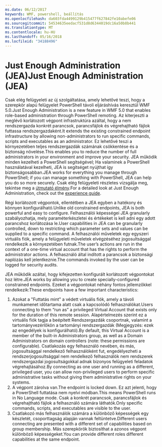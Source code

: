 ```yaml
---
ms.date: 06/12/2017
keywords: WMF, powershell, beállítás
ms.openlocfilehash: da603fda4499129b415477f627842fe10abefe06
ms.sourcegitcommit: 54534635eedacf531d8d6344019dc16a50b8b441
ms.translationtype: MT
ms.contentlocale: hu-HU
ms.lasthandoff: 05/16/2018
ms.locfileid: "34188496"
---
```

# <a name="just-enough-administration-jea"></a><span data-ttu-id="bd445-102">Just Enough Administration (JEA)</span><span class="sxs-lookup"><span data-stu-id="bd445-102">Just Enough Administration (JEA)</span></span>
<span data-ttu-id="bd445-103">Csak elég felügyeleti az új szolgáltatása, amely lehetővé teszi, hogy a szerepkör alapú felügyelet PowerShell távoli eljáráshívás keresztül WMF 5.0.</span><span class="sxs-lookup"><span data-stu-id="bd445-103">Just Enough Administration is a new feature in WMF 5.0 that enables role-based administration through PowerShell remoting.</span></span>  <span data-ttu-id="bd445-104">Az kiterjeszti a meglévő korlátozott végpont infrastruktúra azáltal, hogy a nem rendszergazda konkrét parancsok, parancsfájlok és végrehajtható fájlok futtassa rendszergazdaként.</span><span class="sxs-lookup"><span data-stu-id="bd445-104">It extends the existing constrained endpoint infrastructure by allowing non-administrators to run specific commands, scripts and executables as an administrator.</span></span>  <span data-ttu-id="bd445-105">Ez lehetővé teszi a környezetében teljes rendszergazdák számának csökkentése és a biztonság növelése.</span><span class="sxs-lookup"><span data-stu-id="bd445-105">This enables you to reduce the number of full administrators in your environment and improve your security.</span></span>  <span data-ttu-id="bd445-106">JEA működik minden kezelheti a PowerShell segítségével; Ha valaminek a PowerShell használatával kezelheti, JEA is segítséget nyújthat így biztonságosabban.</span><span class="sxs-lookup"><span data-stu-id="bd445-106">JEA works for everything you manage through PowerShell; if you can manage something with PowerShell, JEA can help you do so more securely.</span></span>  <span data-ttu-id="bd445-107">Csak elég felügyeleti részletes vizsgálja meg, tekintse meg a [útmutató élmény](http://aka.ms/JEA).</span><span class="sxs-lookup"><span data-stu-id="bd445-107">For a detailed look at Just Enough Administration, check out the [experience guide](http://aka.ms/JEA).</span></span>

<span data-ttu-id="bd445-108">Régi korlátozott végpontok, ellentétben a JEA egyben a hatékony és könnyen konfigurálható.</span><span class="sxs-lookup"><span data-stu-id="bd445-108">Unlike old constrained endpoints, JEA is both powerful and easy to configure.</span></span>  <span data-ttu-id="bd445-109">Felhasználói képességei JEA granularly szabályozhatja, mely paraméterkészletei és értékeket is kell adni egy adott parancshoz korlátozása le.</span><span class="sxs-lookup"><span data-stu-id="bd445-109">User capabilities in JEA can be granularly controlled, down to restricting which parameter sets and values can be supplied to a specific command.</span></span> <span data-ttu-id="bd445-110">A felhasználói műveletek egy egyszeri virtuális fiók, amely a felügyeleti műveletek elvégzéséhez jogosultsággal rendelkezik a környezetében futnak.</span><span class="sxs-lookup"><span data-stu-id="bd445-110">The user’s actions are run in the context of a one-time virtual account that has the rights to perform the administrator actions.</span></span>  <span data-ttu-id="bd445-111">A felhasználó által indított a parancsok a biztonsági naplózás kell jelentkeznie.</span><span class="sxs-lookup"><span data-stu-id="bd445-111">The commands invoked by the user can be logged for security audits.</span></span>

<span data-ttu-id="bd445-112">JEA működik azáltal, hogy kifejezetten konfigurált korlátozott végpontokat hoz létre.</span><span class="sxs-lookup"><span data-stu-id="bd445-112">JEA works by allowing you to create specially-configured constrained endpoints.</span></span>  <span data-ttu-id="bd445-113">Ezeket a végpontokat néhány fontos jellemzőkkel rendelkezik:</span><span class="sxs-lookup"><span data-stu-id="bd445-113">These endpoints have a few important characteristics:</span></span>

1. <span data-ttu-id="bd445-114">Azokat a "Futtatás mint" a védett virtuális fiók, amely a távoli munkamenet időtartama alatt csak a kapcsolódó felhasználókat.</span><span class="sxs-lookup"><span data-stu-id="bd445-114">Users connecting to them “run as” a privileged Virtual Account that exists only for the duration of this remote session.</span></span>  <span data-ttu-id="bd445-115">Alapértelmezés szerint ez a virtuális fiók tagja a beépített Rendszergazdák csoportnak, valamint a tartományvezérlőkön a tartományi rendszergazdák (Megjegyzés: ezek az engedélyek is konfigurálható).</span><span class="sxs-lookup"><span data-stu-id="bd445-115">By default, this Virtual Account is a member of the built-in Administrators group, as well as a Domain Administrators on domain controllers (note: these permissions are configurable).</span></span> <span data-ttu-id="bd445-116">Csatlakozás egy felhasználó nevében, és más, jogosultsággal rendelkező felhasználóként fut, engedélyezheti a rendszerjogosultsággal nem rendelkező felhasználók nem rendszerek rendszergazdai jogosultságokkal adnak bizonyos felügyeleti feladatok végrehajtásához.</span><span class="sxs-lookup"><span data-stu-id="bd445-116">By connecting as one user and running as a different, privileged user, you can allow non-privileged users to perform specific administrative tasks without giving them administrative rights on your systems.</span></span>
2. <span data-ttu-id="bd445-117">A végpont zárolva van.</span><span class="sxs-lookup"><span data-stu-id="bd445-117">The endpoint is locked down.</span></span>  <span data-ttu-id="bd445-118">Ez azt jelenti, hogy a PowerShell futtatása nem nyelvi módban.</span><span class="sxs-lookup"><span data-stu-id="bd445-118">This means PowerShell runs in No Language mode.</span></span>  <span data-ttu-id="bd445-119">Csak a konkrét parancsok, parancsfájlok és végrehajtható fájlok a felhasználó számára láthatók.</span><span class="sxs-lookup"><span data-stu-id="bd445-119">Only specific commands, scripts, and executables are visible to the user.</span></span>
3. <span data-ttu-id="bd445-120">Csatlakozó más felhasználók számára a különböző képességek egy készletét, csoporttagság alapján vannak feltüntetve.</span><span class="sxs-lookup"><span data-stu-id="bd445-120">Different users connecting are presented with a different set of capabilities based on group membership.</span></span>  <span data-ttu-id="bd445-121">Más szerepkörök biztosíthat a azonos végpont különböző képességeket.</span><span class="sxs-lookup"><span data-stu-id="bd445-121">You can provide different roles different capabilities at the same endpoint.</span></span>
